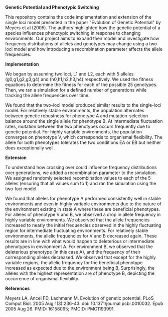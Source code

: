 **Genetic Potential and Phenotypic Switching**

This repository contains the code implementation and extension of the single loci model presented in the paper "Evolution of Genetic Potential" by Meyers et al (2005). The authors highlighted how the genetic potential of a species influences phenotypic switching in response to changing environments. Our project aims to expand their model and investigate how frequency distributions of alleles and genotypes may change using a two-loci model and how introducing a recombination parameter affects the allele frequencies.

**Implementation**

We began by assuming two loci, L1 and L2, each with 5 alleles (g0,g1,g2,g3,g4) and (h0,h1,h2,h3,h4) respectively. We used the fitness equations to determine the fitness for each of the possible 25 genotypes. Then, we ran a simulation for a defined number of generations while tracking the allele frequencies over time.

We found that the two-loci model produced similar results to the single-loci model. For relatively stable environments, the population alternates between genetic robustness for phenotype A and mutation-selection balance around the single allele for phenotype B. At intermediate fluctuation rates, mutation between the two phenotypes occurs frequently due to genetic potential. For highly variable environments, the population converges on phenotype V, which corresponds to organismal flexibility. The allele for both phenotypes tolerates the two conditions EA or EB but neither does exceptionally well.

**Extension**

To understand how crossing over could influence frequency distributions over generations, we added a recombination parameter to the simulation. We assigned randomly selected recombination values to each of the 5 alleles (ensuring that all values sum to 1) and ran the simulation using the two-loci model.

We found that alleles for phenotype A performed consistently well in stable environments and even in highly variable environments due to the nature of the environment existing in state A where these are beneficial phenotypes. For alleles of phenotype V and B, we observed a drop in allele frequency in highly variable environments. We observed that the allele frequencies increased to nearly the initial frequencies observed in the highly fluctuating region for intermediate fluctuating environments. For relatively stable environments, the allelic frequencies for V and B decreased again. These results are in line with what would happen to deleterious or intermediate phenotypes in environment A. For environment B, we observed that the deleterious phenotype (in this case A), and the frequency of their corresponding alleles decreased. We observed that except for the highly variable regions, the allelic frequency for the beneficial phenotype increased as expected due to the environment being B. Surprisingly, the alleles with the highest representation are of phenotype B, depicting the occurrence of organismal flexibility.

**References**

Meyers LA, Ancel FD, Lachmann M. Evolution of genetic potential. PLoS Comput Biol. 2005 Aug;1(3):236-43. doi: 10.1371/journal.pcbi.0010032. Epub 2005 Aug 26. PMID: 16158095; PMCID: PMC1193991.
